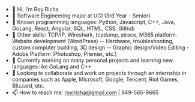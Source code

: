 - 👋 Hi, I’m Roy Richa
- 👀 Software Engineering major at UCI (3rd Year - Senior)
- 💼 Known programming languages: Python, Javascript, C++, Java, GoLang, React, Angular, SQL, HTML, CSS, Github
- 📁 Other skills: TCP/IP, Wireshark, tcpdump, strace, M365 platform. Website development (WordPress) -- Hardware, troubleshooting, custom computer building, 3D design -- Graphic design/Video Editing - Adobe Platform (Photoshop, Premier, etc.)
- 🌱 Currently working on many personal projects and learning new languages like GoLang and C++
- 💞️ Looking to collaborate and work on projects through an internship in companies such as Apple, Microsoft, Google, Tencent, Riot Games, Blizzard, etc.
- 📫 How to reach me: royjricha@gmail.com | 949-565-9665
